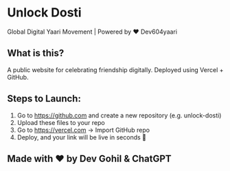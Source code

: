 
# Unlock Dosti

Global Digital Yaari Movement | Powered by ❤️ Dev604yaari

## What is this?
A public website for celebrating friendship digitally. Deployed using Vercel + GitHub.

## Steps to Launch:

1. Go to https://github.com and create a new repository (e.g. unlock-dosti)
2. Upload these files to your repo
3. Go to https://vercel.com → Import GitHub repo
4. Deploy, and your link will be live in seconds 🚀

## Made with ❤️ by Dev Gohil & ChatGPT
